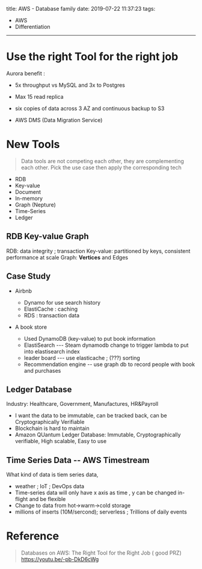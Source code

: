 title: AWS - Database family
date: 2019-07-22 11:37:23
tags:
- AWS
- Differentiation
---


# Use the right Tool for the right job

Aurora benefit :
* 5x throughput vs MySQL and 3x to Postgres
* Max 15 read replica
* six copies of data across 3 AZ and continuous backup to S3

* AWS DMS (Data Migration Service)


# New Tools

> Data tools are not competing  each other, they are complementing each other.
> Pick the use case then apply the corresponding tech

* RDB
* Key-value
* Document
* In-memory
* Graph (Nepture)
* Time-Series
* Ledger

## RDB Key-value Graph

RDB: data integrity ; transaction
Key-value: partitioned by keys, consistent performance at scale
Graph: __Vertices__ and Edges

## Case Study

* Airbnb
   * Dynamo for use search history
   * ElastiCache : caching
   * RDS : transaction data

* A book store
  * Used DynamoDB (key-value) to put book information
  * ElastiSearch --- Steam dynamodb change to trigger lambda to put into elastisearch index
  * leader board --- use elasticache ; (???) sorting
  * Recommendation engine -- use graph db to record people with book and purchases

## Ledger Database

Industry: Healthcare, Government, Manufactures, HR&Payroll

* I want the data to be immutable, can be tracked back, can be Cryptographically Verifiable
* Blockchain is hard to maintain
* Amazon QUantum Ledger Database: Immutable, Cryptographically verifiable, High scalable, Easy to use

## Time Series Data -- AWS Timestream

What kind of data is tiem series data,
* weather ; IoT ; DevOps data
* Time-series data will only have x axis as time , y can be changed in-flight and be flexible
* Change to data from hot->warm->cold storage
* millions of inserts (10M/sercond); serverless ; Trillions of daily events


# Reference

> Databases on AWS: The Right Tool for the Right Job ( good PRZ)
> https://youtu.be/-pb-DkD6cWg

